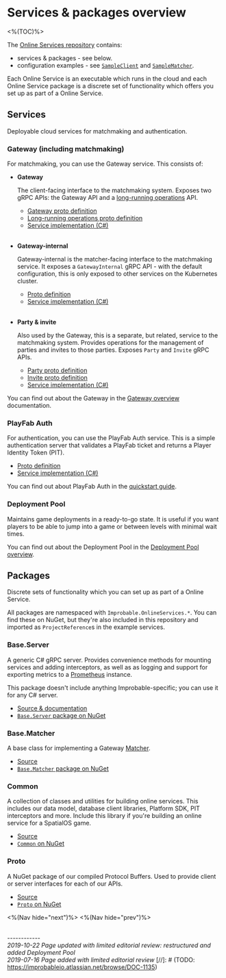 # Services & packages overview
<%(TOC)%>

The [Online Services repository](http://github.com/spatialos/online-services) contains:

* services & packages - see below.
* configuration examples - see [`SampleClient`](https://github.com/spatialos/online-services/tree/master/services/csharp/SampleClient) and [`SampleMatcher`](https://github.com/spatialos/online-services/tree/master/services/csharp/SampleMatcher).

Each Online Service is an executable which runs in the cloud and each Online Service package is a discrete set of functionality which offers you set up as part of a Online Service.

## Services

Deployable cloud services for matchmaking and authentication.

### Gateway (including matchmaking)

For matchmaking, you can use the Gateway service. This consists of:

* **Gateway**

    The client-facing interface to the matchmaking system. Exposes two gRPC APIs: the Gateway API and a [long-running operations](https://github.com/googleapis/googleapis/blob/master/google/longrunning/operations.proto) API.

    - [Gateway proto definition](http://github.com/spatialos/online-services/tree/master/services/proto/gateway/gateway.proto)
    - [Long-running operations proto definition](http://github.com/spatialos/online-services/tree/master/services/proto/google/longrunning/operations.proto)
    - [Service implementation (C#)](http://github.com/spatialos/online-services/tree/master/services/csharp/Gateway)<br><br>

* **Gateway-internal**

    Gateway-internal is the matcher-facing interface to the matchmaking service. It exposes a `GatewayInternal` gRPC API - with the default configuration, this is only exposed to other services on the Kubernetes cluster.

    - [Proto definition](http://github.com/spatialos/online-services/tree/master/services/proto/gateway/gateway_internal.proto)
    - [Service implementation (C#)](http://github.com/spatialos/online-services/tree/master/services/csharp/GatewayInternal)<br><br>

* **Party & invite**

    Also used by the Gateway, this is a separate, but related, service to the matchmaking system. Provides operations for the management of parties and invites to those parties. Exposes `Party` and `Invite` gRPC APIs.

    - [Party proto definition](http://github.com/spatialos/online-services/tree/master/services/proto/party/party.proto)
    - [Invite proto definition](http://github.com/spatialos/online-services/tree/master/services/proto/party/invite.proto)
    - [Service implementation (C#)](http://github.com/spatialos/online-services/tree/master/services/csharp/Party)

You can find out about the Gateway in the [Gateway overview]({{urlRoot}}/content/services-packages/gateway) documentation.

### PlayFab Auth

For authentication, you can use the PlayFab Auth service. This is a simple authentication server that validates a PlayFab ticket and returns a Player Identity Token (PIT).

- [Proto definition](http://github.com/spatialos/online-services/tree/master/services/proto/auth/playfab.proto)
- [Service implementation (C#)](http://github.com/spatialos/online-services/tree/master/services/csharp/PlayFabAuth)

You can find out about PlayFab Auth in the [quickstart guide]({{urlRoot}}/content/get-started/quickstart-guide/introduction).

### Deployment Pool

Maintains game deployments in a ready-to-go state. It is useful if you want players to be able to jump into a game or between levels with minimal wait times.

You can find out about the Deployment Pool in the [Deployment Pool overview]({{urlRoot}}/content/services-packages/deployment-pool/overview).

## Packages

Discrete sets of functionality which you can set up as part of a Online Service.

All packages are namespaced with `Improbable.OnlineServices.*`. You can find these on NuGet, but they're also included in this repository and imported as `ProjectReference`s in the example services.

### Base.Server

A generic C# gRPC server. Provides convenience methods for mounting services and adding interceptors, as well as as logging and support for exporting metrics to a [Prometheus](https://prometheus.io/) instance.

This package doesn't include anything Improbable-specific; you can use it for any C# server.

- [Source & documentation](http://github.com/spatialos/online-services/tree/master/services/csharp/Base.Server/)
- [`Base.Server` package on NuGet](https://www.nuget.org/packages/Improbable.OnlineServices.Base.Server)

### Base.Matcher

A base class for implementing a Gateway [Matcher]({{urlRoot}}/content/services-packages/gateway.md#matchers).

- [Source](http://github.com/spatialos/online-services/tree/master/services/csharp/Base.Matcher/)
- [`Base.Matcher` package on NuGet](https://www.nuget.org/packages/Improbable.OnlineServices.Base.Matcher)

### Common

A collection of classes and utilities for building online services. This includes our data model, database client libraries, Platform SDK, PIT interceptors and more. Include this library if you're building an online service for a SpatialOS game.

- [Source](http://github.com/spatialos/online-services/tree/master/services/csharp/Common)
- [`Common` on NuGet](https://www.nuget.org/packages/Improbable.OnlineServices.Common)

### Proto

A NuGet package of our compiled Protocol Buffers. Used to provide client or server interfaces for each of our APIs.

- [Source](http://github.com/spatialos/online-services/tree/master/services/csharp/Proto)
- [`Proto` on NuGet](https://www.nuget.org/packages/Improbable.OnlineServices.Proto)

<%(Nav hide="next")%>
<%(Nav hide="prev")%>

<br/>------------<br/>
_2019-10-22 Page updated with limited editorial review: restructured and added Deployment Pool_<br>
_2019-07-16 Page added with limited editorial review_
[//]: # (TODO: https://improbableio.atlassian.net/browse/DOC-1135)
